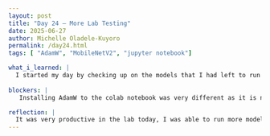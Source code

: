 ```yaml
---
layout: post
title: "Day 24 – More Lab Testing"
date: 2025-06-27
author: Michelle Oladele-Kuyoro
permalink: /day24.html
tags: [ "AdamW", "MobileNetV2", "jupyter notebook"]

what_i_learned: |
  I started my day by checking up on the models that I had left to run overnight. Today I tried using AdamW to fine tune the hyperparameters and implementing weight decay in my model to reduce overfitting. I was also able to test the model and the results were suspiciously high. I was able to discuss this wwith Pelumi and he assured me that this seemed accurate since I had been testing these models for weeks, and I should continue to fine tune it. After running the models I began working on my portion of the mid summer symposium slides and the weekly video.
  
blockers: |
   Installing AdamW to the colab notebook was very different as it is not in the keras library, so it was a bit of a struggle getting it to work.

reflection: |
  It was very productive in the lab today, I was able to run more models, I am currently running one with 60 epochs. I am very satisfied with the work that I was able to do today. The models that I ran today containing 60 Epochs each and they both gave very high accuracies, precision, recall, and f1 scores. It's a relief that I was able to make more progress after these few weeks. I was also able to work with my group members on the mid summer presentation. I look forward to what I will be able to achieve tommorow.
---
```


